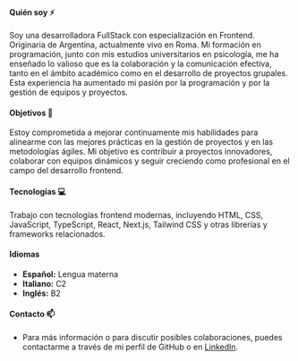 #### **Quién soy** ⚡
Soy una desarrolladora FullStack con especialización en Frontend. Originaria de Argentina, actualmente vivo en Roma. Mi formación en programación, junto con mis estudios universitarios en psicología, me ha enseñado lo valioso que es la colaboración y la comunicación efectiva, tanto en el ámbito académico como en el desarrollo de proyectos grupales. Esta experiencia ha aumentado mi pasión por la programación y por la gestión de equipos y proyectos.

#### **Objetivos** 🎯
Estoy comprometida a mejorar continuamente mis habilidades para alinearme con las mejores prácticas en la gestión de proyectos y en las metodologías ágiles. Mi objetivo es contribuir a proyectos innovadores, colaborar con equipos dinámicos y seguir creciendo como profesional en el campo del desarrollo frontend.

#### **Tecnologías** 💻
Trabajo con tecnologías frontend modernas, incluyendo HTML, CSS, JavaScript, TypeScript, React, Next.js, Tailwind CSS y otras librerías y frameworks relacionados.

#### **Idiomas**
- **Español:** Lengua materna
- **Italiano:** C2
- **Inglés:** B2
  
#### **Contacto** 📫
- Para más información o para discutir posibles colaboraciones, puedes contactarme a través de mi perfil de GitHub o en [LinkedIn](https://www.linkedin.com/in/mar%C3%ADa-laura-arcucci/).
  

